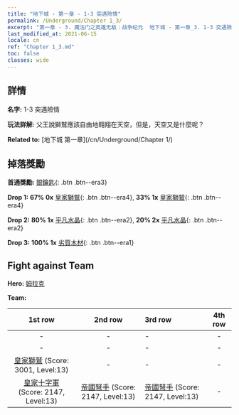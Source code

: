 ```yaml
---
title: "地下城 - 第一章 - 1-3 突遇險情"
permalink: /Underground/Chapter 1_3/
excerpt: "第一章 - 3. 魔法门之英雄无敌：战争纪元  地下城 - 第一章_3. 1-3 突遇險情"
last_modified_at: 2021-06-15
locale: cn
ref: "Chapter 1_3.md"
toc: false
classes: wide
---
```


## 詳情

 **名字:** 1-3 突遇險情

 **玩法詳解:**       父王說獅鷲應該自由地翱翔在天空，但是，天空又是什麼呢？

 **Related to:** [地下城 第一章](/cn/Underground/Chapter 1/)

## 掉落獎勵

 **首通獎勵:** [銀鑰匙](/cn/Items/con_693/){: .btn .btn--era3}

 **Drop 1:** **67% 0x** [皇家獅鷲](/cn/Items/unt_192/){: .btn .btn--era4}, **33% 1x** [皇家獅鷲](/cn/Items/unt_192/){: .btn .btn--era4}

 **Drop 2:** **80% 1x** [平凡水晶](/cn/Items/mat_11/){: .btn .btn--era2}, **20% 2x** [平凡水晶](/cn/Items/mat_11/){: .btn .btn--era2}

 **Drop 3:** **100% 1x** [劣質木材](/cn/Items/mat_1/){: .btn .btn--era1}


## Fight against Team
 **Hero:** [姆拉克](/cn/heroes/Mullich/)

 **Team:**


  | 1st row | 2nd row | 3rd row | 4th row |
  |:----:|:----:|:----|:----:|
  | - | - | - | - |
  | - | - | - | - |
  | [皇家獅鷲](/cn/units/Griffin/) (Score: 3001, Level:13)  | - | - | - |
  | [皇家十字軍](/cn/units/Swordsman/) (Score: 2147, Level:13)  | [帝國弩手](/cn/units/Marksman/) (Score: 2147, Level:13)  | [帝國弩手](/cn/units/Marksman/) (Score: 2147, Level:13)  | - |


